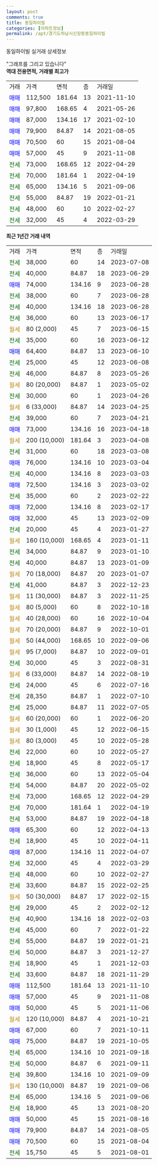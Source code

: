 ```yaml
---
layout: post
comments: true
title: 동일하이빌
categories: [아파트정보]
permalink: /apt/경기도하남시신장동동일하이빌
---
```


동일하이빌 실거래 상세정보

<script type="text/javascript">
  google.charts.load('current', {'packages':['line', 'corechart']});
  google.charts.setOnLoadCallback(drawChart);

  function drawChart() {
    var data = new google.visualization.DataTable();
    data.addColumn('date', '거래일');
    data.addColumn('number', "매매");
    data.addColumn('number', "전세");
    data.addColumn('number', "전매");

    data.addRows([[new Date(Date.parse("2023-07-08")), null, 38000, null], [new Date(Date.parse("2023-06-29")), null, 40000, null], [new Date(Date.parse("2023-06-28")), 74000, null, null], [new Date(Date.parse("2023-06-28")), null, 38000, null], [new Date(Date.parse("2023-06-28")), null, 40000, null], [new Date(Date.parse("2023-06-17")), null, 36000, null], [new Date(Date.parse("2023-06-15")), null, null, null], [new Date(Date.parse("2023-06-12")), null, 35000, null], [new Date(Date.parse("2023-06-10")), 64400, null, null], [new Date(Date.parse("2023-06-08")), null, 25000, null], [new Date(Date.parse("2023-05-26")), null, 46000, null], [new Date(Date.parse("2023-05-02")), null, null, null], [new Date(Date.parse("2023-04-26")), null, 30000, null], [new Date(Date.parse("2023-04-25")), null, null, null], [new Date(Date.parse("2023-04-21")), null, 39000, null], [new Date(Date.parse("2023-04-18")), 73000, null, null], [new Date(Date.parse("2023-04-08")), null, null, null], [new Date(Date.parse("2023-03-08")), null, 31000, null], [new Date(Date.parse("2023-03-04")), 76000, null, null], [new Date(Date.parse("2023-03-03")), null, 40000, null], [new Date(Date.parse("2023-03-02")), 72500, null, null], [new Date(Date.parse("2023-02-22")), null, 35000, null], [new Date(Date.parse("2023-02-17")), 72000, null, null], [new Date(Date.parse("2023-02-09")), 32000, null, null], [new Date(Date.parse("2023-01-27")), null, 20000, null], [new Date(Date.parse("2023-01-11")), null, null, null], [new Date(Date.parse("2023-01-10")), null, 34000, null], [new Date(Date.parse("2023-01-09")), null, 40000, null], [new Date(Date.parse("2023-01-07")), null, null, null], [new Date(Date.parse("2022-12-23")), null, 41000, null], [new Date(Date.parse("2022-11-25")), null, null, null], [new Date(Date.parse("2022-10-18")), null, null, null], [new Date(Date.parse("2022-10-04")), null, null, null], [new Date(Date.parse("2022-10-01")), null, null, null], [new Date(Date.parse("2022-09-06")), null, null, null], [new Date(Date.parse("2022-09-01")), null, null, null], [new Date(Date.parse("2022-08-31")), null, 30000, null], [new Date(Date.parse("2022-08-19")), null, null, null], [new Date(Date.parse("2022-07-16")), null, 24000, null], [new Date(Date.parse("2022-07-10")), null, 28350, null], [new Date(Date.parse("2022-07-05")), null, 25000, null], [new Date(Date.parse("2022-06-20")), null, null, null], [new Date(Date.parse("2022-06-15")), null, null, null], [new Date(Date.parse("2022-05-28")), null, null, null], [new Date(Date.parse("2022-05-27")), null, 22000, null], [new Date(Date.parse("2022-05-17")), null, 18900, null], [new Date(Date.parse("2022-05-04")), null, 36000, null], [new Date(Date.parse("2022-05-02")), null, 54000, null], [new Date(Date.parse("2022-04-29")), null, 73000, null], [new Date(Date.parse("2022-04-19")), null, 70000, null], [new Date(Date.parse("2022-04-18")), null, 53000, null], [new Date(Date.parse("2022-04-13")), 65300, null, null], [new Date(Date.parse("2022-04-11")), null, 18900, null], [new Date(Date.parse("2022-04-07")), 87000, null, null], [new Date(Date.parse("2022-03-29")), null, 32000, null], [new Date(Date.parse("2022-02-27")), null, 48000, null], [new Date(Date.parse("2022-02-25")), null, 33600, null], [new Date(Date.parse("2022-02-15")), null, null, null], [new Date(Date.parse("2022-02-12")), null, 29000, null], [new Date(Date.parse("2022-02-03")), null, 40900, null], [new Date(Date.parse("2022-01-22")), null, 45000, null], [new Date(Date.parse("2022-01-21")), null, 55000, null], [new Date(Date.parse("2021-12-27")), null, 50000, null], [new Date(Date.parse("2021-12-03")), null, 18900, null], [new Date(Date.parse("2021-11-29")), null, 33600, null], [new Date(Date.parse("2021-11-10")), 112500, null, null], [new Date(Date.parse("2021-11-08")), 57000, null, null], [new Date(Date.parse("2021-11-06")), 50000, null, null], [new Date(Date.parse("2021-10-21")), null, null, null], [new Date(Date.parse("2021-10-11")), 67000, null, null], [new Date(Date.parse("2021-10-05")), 75000, null, null], [new Date(Date.parse("2021-09-18")), null, 65000, null], [new Date(Date.parse("2021-09-11")), null, 50000, null], [new Date(Date.parse("2021-09-09")), null, 39800, null], [new Date(Date.parse("2021-09-06")), null, null, null], [new Date(Date.parse("2021-09-06")), null, 65000, null], [new Date(Date.parse("2021-08-20")), null, 18900, null], [new Date(Date.parse("2021-08-16")), 50000, null, null], [new Date(Date.parse("2021-08-05")), 79900, null, null], [new Date(Date.parse("2021-08-04")), 70500, null, null], [new Date(Date.parse("2021-08-01")), null, 15750, null]]);

    var options = {
      hAxis: {
        format: 'yyyy/MM/dd'
      },    
      lineWidth: 0,
      pointsVisible: true,    
      title: '최근 1년간 유형별 실거래가 분포',
      legend: { position: 'bottom' }
    };

    var formatter = new google.visualization.NumberFormat({pattern:'###,###'} );
    formatter.format(data, 1);
    formatter.format(data, 2);
    
    setTimeout(function() {
        var chart = new google.visualization.LineChart(document.getElementById('columnchart_material'));
        chart.draw(data, (options));
        document.getElementById('loading').style.display = 'none';
    }, 200);
  }
</script>


<div id="loading" style="z-index:20; display: block; margin-left: 0px">"그래프를 그리고 있습니다"</div>
<div id="columnchart_material" style="width: 95%; margin-left: 0px; display: block"></div>
<!-- contents start -->
<b>역대 전용면적, 거래별 최고가</b>
<table class="sortable">
    <tr>
      <td>거래</td>
      <td>가격</td>
      <td>면적</td>
      <td>층</td>
      <td>거래일</td>
    </tr>
        <tr>
          <td><a style="color: blue">매매</a></td>
          <td>112,500</td>
          <td>181.64</td>
          <td>13</td>
          <td>2021-11-10</td>
        </tr>            <tr>
          <td><a style="color: blue">매매</a></td>
          <td>97,800</td>
          <td>168.65</td>
          <td>4</td>
          <td>2021-05-26</td>
        </tr>            <tr>
          <td><a style="color: blue">매매</a></td>
          <td>87,000</td>
          <td>134.16</td>
          <td>17</td>
          <td>2021-02-10</td>
        </tr>            <tr>
          <td><a style="color: blue">매매</a></td>
          <td>79,900</td>
          <td>84.87</td>
          <td>14</td>
          <td>2021-08-05</td>
        </tr>            <tr>
          <td><a style="color: blue">매매</a></td>
          <td>70,500</td>
          <td>60</td>
          <td>15</td>
          <td>2021-08-04</td>
        </tr>            <tr>
          <td><a style="color: blue">매매</a></td>
          <td>57,000</td>
          <td>45</td>
          <td>9</td>
          <td>2021-11-08</td>
        </tr>        
        <tr>
              <td><a style="color: darkgreen">전세</a></td>
              <td>73,000</td>
              <td>168.65</td>
              <td>12</td>
              <td>2022-04-29</td>
            </tr>            <tr>
              <td><a style="color: darkgreen">전세</a></td>
              <td>70,000</td>
              <td>181.64</td>
              <td>1</td>
              <td>2022-04-19</td>
            </tr>            <tr>
              <td><a style="color: darkgreen">전세</a></td>
              <td>65,000</td>
              <td>134.16</td>
              <td>5</td>
              <td>2021-09-06</td>
            </tr>            <tr>
              <td><a style="color: darkgreen">전세</a></td>
              <td>55,000</td>
              <td>84.87</td>
              <td>19</td>
              <td>2022-01-21</td>
            </tr>            <tr>
              <td><a style="color: darkgreen">전세</a></td>
              <td>48,000</td>
              <td>60</td>
              <td>10</td>
              <td>2022-02-27</td>
            </tr>            <tr>
              <td><a style="color: darkgreen">전세</a></td>
              <td>32,000</td>
              <td>45</td>
              <td>4</td>
              <td>2022-03-29</td>
            </tr>        
    
</table>

<b>최근 1년간 거래 내역</b>

<table class="sortable">
    <tr>
      <td>거래</td>
      <td>가격</td>
      <td>면적</td>
      <td>층</td>
      <td>거래일</td>
    </tr>
    <tr>
      <td><a style="color: darkgreen">전세</a></td>
      <td>38,000</td>
      <td>60</td>
      <td>14</td>
      <td>2023-07-08</td>
    </tr>          <tr>
      <td><a style="color: darkgreen">전세</a></td>
      <td>40,000</td>
      <td>84.87</td>
      <td>18</td>
      <td>2023-06-29</td>
    </tr>          <tr>
      <td><a style="color: blue">매매</a></td>
      <td>74,000</td>
      <td>134.16</td>
      <td>9</td>
      <td>2023-06-28</td>
    </tr>          <tr>
      <td><a style="color: darkgreen">전세</a></td>
      <td>38,000</td>
      <td>60</td>
      <td>7</td>
      <td>2023-06-28</td>
    </tr>          <tr>
      <td><a style="color: darkgreen">전세</a></td>
      <td>40,000</td>
      <td>134.16</td>
      <td>18</td>
      <td>2023-06-28</td>
    </tr>          <tr>
      <td><a style="color: darkgreen">전세</a></td>
      <td>36,000</td>
      <td>60</td>
      <td>13</td>
      <td>2023-06-17</td>
    </tr>          <tr>
      <td><a style="color: darkgoldenrod">월세</a></td>
      <td>80 (2,000)</td>
      <td>45</td>
      <td>7</td>
      <td>2023-06-15</td>
    </tr>          <tr>
      <td><a style="color: darkgreen">전세</a></td>
      <td>35,000</td>
      <td>60</td>
      <td>16</td>
      <td>2023-06-12</td>
    </tr>          <tr>
      <td><a style="color: blue">매매</a></td>
      <td>64,400</td>
      <td>84.87</td>
      <td>13</td>
      <td>2023-06-10</td>
    </tr>          <tr>
      <td><a style="color: darkgreen">전세</a></td>
      <td>25,000</td>
      <td>45</td>
      <td>12</td>
      <td>2023-06-08</td>
    </tr>          <tr>
      <td><a style="color: darkgreen">전세</a></td>
      <td>46,000</td>
      <td>84.87</td>
      <td>8</td>
      <td>2023-05-26</td>
    </tr>          <tr>
      <td><a style="color: darkgoldenrod">월세</a></td>
      <td>80 (20,000)</td>
      <td>84.87</td>
      <td>1</td>
      <td>2023-05-02</td>
    </tr>          <tr>
      <td><a style="color: darkgreen">전세</a></td>
      <td>30,000</td>
      <td>60</td>
      <td>1</td>
      <td>2023-04-26</td>
    </tr>          <tr>
      <td><a style="color: darkgoldenrod">월세</a></td>
      <td>6 (33,000)</td>
      <td>84.87</td>
      <td>14</td>
      <td>2023-04-25</td>
    </tr>          <tr>
      <td><a style="color: darkgreen">전세</a></td>
      <td>39,000</td>
      <td>60</td>
      <td>7</td>
      <td>2023-04-21</td>
    </tr>          <tr>
      <td><a style="color: blue">매매</a></td>
      <td>73,000</td>
      <td>134.16</td>
      <td>16</td>
      <td>2023-04-18</td>
    </tr>          <tr>
      <td><a style="color: darkgoldenrod">월세</a></td>
      <td>200 (10,000)</td>
      <td>181.64</td>
      <td>3</td>
      <td>2023-04-08</td>
    </tr>          <tr>
      <td><a style="color: darkgreen">전세</a></td>
      <td>31,000</td>
      <td>60</td>
      <td>18</td>
      <td>2023-03-08</td>
    </tr>          <tr>
      <td><a style="color: blue">매매</a></td>
      <td>76,000</td>
      <td>134.16</td>
      <td>10</td>
      <td>2023-03-04</td>
    </tr>          <tr>
      <td><a style="color: darkgreen">전세</a></td>
      <td>40,000</td>
      <td>134.16</td>
      <td>8</td>
      <td>2023-03-03</td>
    </tr>          <tr>
      <td><a style="color: blue">매매</a></td>
      <td>72,500</td>
      <td>134.16</td>
      <td>3</td>
      <td>2023-03-02</td>
    </tr>          <tr>
      <td><a style="color: darkgreen">전세</a></td>
      <td>35,000</td>
      <td>60</td>
      <td>2</td>
      <td>2023-02-22</td>
    </tr>          <tr>
      <td><a style="color: blue">매매</a></td>
      <td>72,000</td>
      <td>134.16</td>
      <td>8</td>
      <td>2023-02-17</td>
    </tr>          <tr>
      <td><a style="color: blue">매매</a></td>
      <td>32,000</td>
      <td>45</td>
      <td>13</td>
      <td>2023-02-09</td>
    </tr>          <tr>
      <td><a style="color: darkgreen">전세</a></td>
      <td>20,000</td>
      <td>45</td>
      <td>4</td>
      <td>2023-01-27</td>
    </tr>          <tr>
      <td><a style="color: darkgoldenrod">월세</a></td>
      <td>160 (10,000)</td>
      <td>168.65</td>
      <td>4</td>
      <td>2023-01-11</td>
    </tr>          <tr>
      <td><a style="color: darkgreen">전세</a></td>
      <td>34,000</td>
      <td>84.87</td>
      <td>9</td>
      <td>2023-01-10</td>
    </tr>          <tr>
      <td><a style="color: darkgreen">전세</a></td>
      <td>40,000</td>
      <td>84.87</td>
      <td>13</td>
      <td>2023-01-09</td>
    </tr>          <tr>
      <td><a style="color: darkgoldenrod">월세</a></td>
      <td>70 (18,000)</td>
      <td>84.87</td>
      <td>20</td>
      <td>2023-01-07</td>
    </tr>          <tr>
      <td><a style="color: darkgreen">전세</a></td>
      <td>41,000</td>
      <td>84.87</td>
      <td>3</td>
      <td>2022-12-23</td>
    </tr>          <tr>
      <td><a style="color: darkgoldenrod">월세</a></td>
      <td>11 (30,000)</td>
      <td>84.87</td>
      <td>3</td>
      <td>2022-11-25</td>
    </tr>          <tr>
      <td><a style="color: darkgoldenrod">월세</a></td>
      <td>80 (5,000)</td>
      <td>60</td>
      <td>8</td>
      <td>2022-10-18</td>
    </tr>          <tr>
      <td><a style="color: darkgoldenrod">월세</a></td>
      <td>40 (28,000)</td>
      <td>60</td>
      <td>16</td>
      <td>2022-10-04</td>
    </tr>          <tr>
      <td><a style="color: darkgoldenrod">월세</a></td>
      <td>70 (20,000)</td>
      <td>84.87</td>
      <td>9</td>
      <td>2022-10-01</td>
    </tr>          <tr>
      <td><a style="color: darkgoldenrod">월세</a></td>
      <td>50 (44,000)</td>
      <td>168.65</td>
      <td>10</td>
      <td>2022-09-06</td>
    </tr>          <tr>
      <td><a style="color: darkgoldenrod">월세</a></td>
      <td>95 (7,000)</td>
      <td>84.87</td>
      <td>10</td>
      <td>2022-09-01</td>
    </tr>          <tr>
      <td><a style="color: darkgreen">전세</a></td>
      <td>30,000</td>
      <td>45</td>
      <td>3</td>
      <td>2022-08-31</td>
    </tr>          <tr>
      <td><a style="color: darkgoldenrod">월세</a></td>
      <td>6 (33,000)</td>
      <td>84.87</td>
      <td>14</td>
      <td>2022-08-19</td>
    </tr>          <tr>
      <td><a style="color: darkgreen">전세</a></td>
      <td>24,000</td>
      <td>45</td>
      <td>6</td>
      <td>2022-07-16</td>
    </tr>          <tr>
      <td><a style="color: darkgreen">전세</a></td>
      <td>28,350</td>
      <td>84.87</td>
      <td>1</td>
      <td>2022-07-10</td>
    </tr>          <tr>
      <td><a style="color: darkgreen">전세</a></td>
      <td>25,000</td>
      <td>84.87</td>
      <td>11</td>
      <td>2022-07-05</td>
    </tr>          <tr>
      <td><a style="color: darkgoldenrod">월세</a></td>
      <td>60 (20,000)</td>
      <td>60</td>
      <td>1</td>
      <td>2022-06-20</td>
    </tr>          <tr>
      <td><a style="color: darkgoldenrod">월세</a></td>
      <td>30 (1,000)</td>
      <td>45</td>
      <td>12</td>
      <td>2022-06-15</td>
    </tr>          <tr>
      <td><a style="color: darkgoldenrod">월세</a></td>
      <td>80 (3,000)</td>
      <td>45</td>
      <td>10</td>
      <td>2022-05-28</td>
    </tr>          <tr>
      <td><a style="color: darkgreen">전세</a></td>
      <td>22,000</td>
      <td>60</td>
      <td>10</td>
      <td>2022-05-27</td>
    </tr>          <tr>
      <td><a style="color: darkgreen">전세</a></td>
      <td>18,900</td>
      <td>45</td>
      <td>8</td>
      <td>2022-05-17</td>
    </tr>          <tr>
      <td><a style="color: darkgreen">전세</a></td>
      <td>36,000</td>
      <td>60</td>
      <td>13</td>
      <td>2022-05-04</td>
    </tr>          <tr>
      <td><a style="color: darkgreen">전세</a></td>
      <td>54,000</td>
      <td>84.87</td>
      <td>20</td>
      <td>2022-05-02</td>
    </tr>          <tr>
      <td><a style="color: darkgreen">전세</a></td>
      <td>73,000</td>
      <td>168.65</td>
      <td>12</td>
      <td>2022-04-29</td>
    </tr>          <tr>
      <td><a style="color: darkgreen">전세</a></td>
      <td>70,000</td>
      <td>181.64</td>
      <td>1</td>
      <td>2022-04-19</td>
    </tr>          <tr>
      <td><a style="color: darkgreen">전세</a></td>
      <td>53,000</td>
      <td>84.87</td>
      <td>19</td>
      <td>2022-04-18</td>
    </tr>          <tr>
      <td><a style="color: blue">매매</a></td>
      <td>65,300</td>
      <td>60</td>
      <td>12</td>
      <td>2022-04-13</td>
    </tr>          <tr>
      <td><a style="color: darkgreen">전세</a></td>
      <td>18,900</td>
      <td>45</td>
      <td>10</td>
      <td>2022-04-11</td>
    </tr>          <tr>
      <td><a style="color: blue">매매</a></td>
      <td>87,000</td>
      <td>134.16</td>
      <td>11</td>
      <td>2022-04-07</td>
    </tr>          <tr>
      <td><a style="color: darkgreen">전세</a></td>
      <td>32,000</td>
      <td>45</td>
      <td>4</td>
      <td>2022-03-29</td>
    </tr>          <tr>
      <td><a style="color: darkgreen">전세</a></td>
      <td>48,000</td>
      <td>60</td>
      <td>10</td>
      <td>2022-02-27</td>
    </tr>          <tr>
      <td><a style="color: darkgreen">전세</a></td>
      <td>33,600</td>
      <td>84.87</td>
      <td>15</td>
      <td>2022-02-25</td>
    </tr>          <tr>
      <td><a style="color: darkgoldenrod">월세</a></td>
      <td>50 (30,000)</td>
      <td>84.87</td>
      <td>17</td>
      <td>2022-02-15</td>
    </tr>          <tr>
      <td><a style="color: darkgreen">전세</a></td>
      <td>29,000</td>
      <td>45</td>
      <td>2</td>
      <td>2022-02-12</td>
    </tr>          <tr>
      <td><a style="color: darkgreen">전세</a></td>
      <td>40,900</td>
      <td>134.16</td>
      <td>18</td>
      <td>2022-02-03</td>
    </tr>          <tr>
      <td><a style="color: darkgreen">전세</a></td>
      <td>45,000</td>
      <td>60</td>
      <td>7</td>
      <td>2022-01-22</td>
    </tr>          <tr>
      <td><a style="color: darkgreen">전세</a></td>
      <td>55,000</td>
      <td>84.87</td>
      <td>19</td>
      <td>2022-01-21</td>
    </tr>          <tr>
      <td><a style="color: darkgreen">전세</a></td>
      <td>50,000</td>
      <td>84.87</td>
      <td>3</td>
      <td>2021-12-27</td>
    </tr>          <tr>
      <td><a style="color: darkgreen">전세</a></td>
      <td>18,900</td>
      <td>45</td>
      <td>1</td>
      <td>2021-12-03</td>
    </tr>          <tr>
      <td><a style="color: darkgreen">전세</a></td>
      <td>33,600</td>
      <td>84.87</td>
      <td>18</td>
      <td>2021-11-29</td>
    </tr>          <tr>
      <td><a style="color: blue">매매</a></td>
      <td>112,500</td>
      <td>181.64</td>
      <td>13</td>
      <td>2021-11-10</td>
    </tr>          <tr>
      <td><a style="color: blue">매매</a></td>
      <td>57,000</td>
      <td>45</td>
      <td>9</td>
      <td>2021-11-08</td>
    </tr>          <tr>
      <td><a style="color: blue">매매</a></td>
      <td>50,000</td>
      <td>45</td>
      <td>5</td>
      <td>2021-11-06</td>
    </tr>          <tr>
      <td><a style="color: darkgoldenrod">월세</a></td>
      <td>120 (10,000)</td>
      <td>84.87</td>
      <td>4</td>
      <td>2021-10-21</td>
    </tr>          <tr>
      <td><a style="color: blue">매매</a></td>
      <td>67,000</td>
      <td>60</td>
      <td>7</td>
      <td>2021-10-11</td>
    </tr>          <tr>
      <td><a style="color: blue">매매</a></td>
      <td>75,000</td>
      <td>84.87</td>
      <td>19</td>
      <td>2021-10-05</td>
    </tr>          <tr>
      <td><a style="color: darkgreen">전세</a></td>
      <td>65,000</td>
      <td>134.16</td>
      <td>10</td>
      <td>2021-09-18</td>
    </tr>          <tr>
      <td><a style="color: darkgreen">전세</a></td>
      <td>50,000</td>
      <td>84.87</td>
      <td>6</td>
      <td>2021-09-11</td>
    </tr>          <tr>
      <td><a style="color: darkgreen">전세</a></td>
      <td>39,800</td>
      <td>134.16</td>
      <td>10</td>
      <td>2021-09-09</td>
    </tr>          <tr>
      <td><a style="color: darkgoldenrod">월세</a></td>
      <td>130 (10,000)</td>
      <td>84.87</td>
      <td>19</td>
      <td>2021-09-06</td>
    </tr>          <tr>
      <td><a style="color: darkgreen">전세</a></td>
      <td>65,000</td>
      <td>134.16</td>
      <td>5</td>
      <td>2021-09-06</td>
    </tr>          <tr>
      <td><a style="color: darkgreen">전세</a></td>
      <td>18,900</td>
      <td>45</td>
      <td>13</td>
      <td>2021-08-20</td>
    </tr>          <tr>
      <td><a style="color: blue">매매</a></td>
      <td>50,000</td>
      <td>45</td>
      <td>15</td>
      <td>2021-08-16</td>
    </tr>          <tr>
      <td><a style="color: blue">매매</a></td>
      <td>79,900</td>
      <td>84.87</td>
      <td>14</td>
      <td>2021-08-05</td>
    </tr>          <tr>
      <td><a style="color: blue">매매</a></td>
      <td>70,500</td>
      <td>60</td>
      <td>15</td>
      <td>2021-08-04</td>
    </tr>          <tr>
      <td><a style="color: darkgreen">전세</a></td>
      <td>15,750</td>
      <td>45</td>
      <td>5</td>
      <td>2021-08-01</td>
    </tr>      </table>
<!-- contents end -->    

